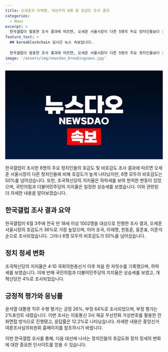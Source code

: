 ```yaml
---
title: 오세훈과 이재명, 대선주자 6명 중 호감도 조사 결과
categories:
  - News
excerpt: >
  한국갤럽이 발표한 조사 결과에 따르면, 오세훈 서울시장이 다른 5명의 주요 정치인들보다 호감도에서 앞섰다. 그러나, 6명 모두의 비호감도는 50%를 넘어섰으며, 조국혁신당의 지지율 또한 처음으로 한 자릿수를 기록했다. 국민의힘과 민주당은 각각 32%, 28%의 지지율을 기록했으며, 윤석열 대통령의 직무 수행 평가는 긍정 26%, 부정 64%로 조사됐다. (전체 응답률은 12.2%)
feature_text: >
  ## koreablockchain 실시간 뉴스 속보입니다.

  한국갤럽이 발표한 조사 결과에 따르면, 오세훈 서울시장이 다른 5명의 주요 정치인들보다 호감도에서 앞섰다. 그러나, 6명 모두의 비호감도는 50%를 넘어섰으며, 조국혁신당의 지지율 또한 처음으로 한 자릿수를 기록했다. 국민의힘과 민주당은 각각 32%, 28%의 지지율을 기록했으며, 윤석열 대통령의 직무 수행 평가는 긍정 26%, 부정 64%로 조사됐다. (전체 응답률은 12.2%)
image: '/assets/img/newsdao_breakingnews.jpg'
---
```


<p><img src="/assets/img/newsdao_breakingnews.jpg" alt="koreablockchain 속보" /></p>

<p>한국갤럽이 조사한 6명의 주요 정치인들의 호감도 및 비호감도 조사 결과에 따르면 오세훈 서울시장이 다른 정치인들에 비해 호감도가 높게 나타났지만, 6명 모두의 비호감도는 50%를 넘어섰습니다. 또한, 조국혁신당의 지지율은 하락세를 보여 현저한 변동이 있었으며, 국민의힘과 더불어민주당의 지지율은 일정한 상승세를 보였습니다. 이와 관련된 더 자세한 내용을 알아보겠습니다. </p>

<h2 data-ke-size="size26">한국갤럽 조사 결과 요약</h2>

<p>한국갤럽이 6월 3주에 전국 만 18세 이상 1002명을 대상으로 진행한 조사 결과, 오세훈 서울시장의 호감도가 36%로 가장 높았으며, 이어 조국, 이재명, 한동훈, 홍준표, 이준석 순으로 조사되었습니다. 그러나 6명 모두의 비호감도가 50%를 넘어섰습니다.</p>

<h2 data-ke-size="size26">정치 정세 변화</h2>

<p>조국혁신당의 지지율은 4·10 국회의원총선거 이후 처음 한 자릿수를 기록했으며, 하락세를 보였습니다. 이에 반해 국민의힘과 더불어민주당의 지지율은 상승세를 보였고, 개혁신당은 4%로 조사되었습니다.</p>

<h2 data-ke-size="size26">긍정적 평가와 응닝률</h2>

<p>윤석열 대통령 직무 수행 평가는 긍정 26%, 부정 64%로 조사되었으며, 부정 평가는 2%포인트 내렸습니다. 이번 조사는 이동통신 3사 제공 무선전화 가상번호를 활용한 전화면접 방식으로 진행됐고, 응답률은 12.2%로 나타났습니다. 자세한 내용은 중앙선거여론조사심의위원회 홈페이지를 참조하시기 바랍니다.</p>

<p>이번 한국갤럽 조사를 통해, 다음 대선에 나서는 정치인들의 호감도와 정치 정세의 변화에 대한 중요한 인사이트를 얻을 수 있습니다.</p>

